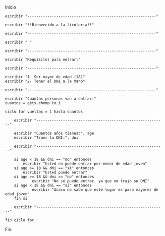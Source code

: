 Inicio

    escribir "----------------------------------------------------------"

    escribir "!!Bienvenido a la licoleria!!"

    escribir "----------------------------------------------------------"

    escribir " "

    escribir "----------------------------------------------------------"

    escribir "Requisitos para entrar:"

    escribir "----------------------------------------------------------"

    escribir "1- Ser mayor de edad (18)"
    escribir "2- Tener el DNI a la mano"

    escribir "----------------------------------------------------------"

    escribir "Cuantas personas van a entrar:"
    cuantos = gets.chomp.to_i

    ciclo for vueltas = 1 hasta cuantos

        escribir "----------------------------------------------------------"

        escribir "Cuantos años tienes:", age
        escribir "Traes tu DNI:", dni

        escribir "----------------------------------------------------------"

        si age < 18 && dni == "no" entonces
            escribir "Usted no puede entrar por menor de edad joven"
        si age >= 18 && dni == "si" entonces
            escribir "Usted puede entrar"
        si age >= 18 && dni == "no" entonces
                escribir "No se puede entrar, ya que no trajo su DNI"
        si age < 18 && dni == "si" entonces
                escribir "Acaso no sabe que este lugar es para mayores de edad joven"
        fin si

        escribir "----------------------------------------------------------"

    fin ciclo for

Fin